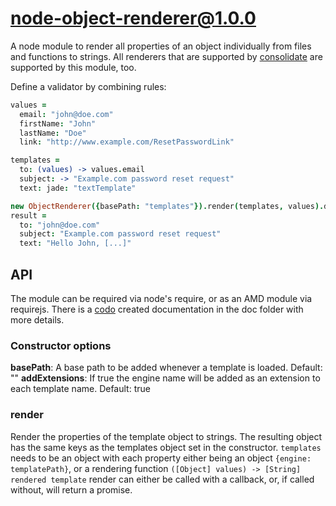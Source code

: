 # node-object-renderer@1.0.0
A node module to render all properties of an object individually from files and functions to strings.
All renderers that are supported by [consolidate][consolidate] are supported by this module, too.

Define a validator by combining rules:
```coffeescript
values =
  email: "john@doe.com"
  firstName: "John"
  lastName: "Doe"
  link: "http://www.example.com/ResetPasswordLink"

templates =
  to: (values) -> values.email
  subject: -> "Example.com password reset request"
  text: jade: "textTemplate"

new ObjectRenderer({basePath: "templates"}).render(templates, values).done(console.log)
result =
  to: "john@doe.com"
  subject: "Example.com password reset request"
  text: "Hello John, [...]"
```

## API

The module can be required via node's require, or as an AMD module via requirejs. 
There is a [codo][codo] created documentation in the doc folder with more details.

### Constructor options

**basePath**: A base path to be added whenever a template is loaded. Default: ""
**addExtensions**: If true the engine name will be added as an extension to each template name. Default: true

### render
Render the properties of the template object to strings. The resulting  object has the same keys
as the templates object set in the constructor.
```templates``` needs to be an object with each property either being an object ```{engine: templatePath}```,
or a rendering function ```([Object] values) -> [String] rendered template```
render can either be called with a callback, or, if called without, will return a promise.


[codo]: https://github.com/coffeedoc/codo
[consolidate]: https://github.com/tj/consolidate.js